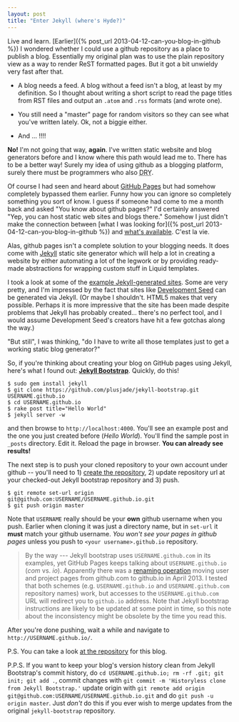```yaml
---
layout: post
title: "Enter Jekyll (where's Hyde?)"
---
```


Live and learn. [Earlier]({% post_url 2013-04-12-can-you-blog-in-github %})
I wondered whether I could use a github repository as a place to publish a blog. Essentially my original plan was to use the plain repository view as a way to render ReST formatted pages. But it got a bit unwieldy very fast after that.

* A blog needs a feed. A blog without a feed isn't a blog, at least by
  my definition. So I thought about writing a short script to read the
  page titles from RST files and output an `.atom` and `.rss` formats
  (and wrote one).

* You still need a "master" page for random visitors so they can see
  what you've written lately. Ok, not a biggie either.

* And ... !!!!

**No!** I'm not going that way, **again**. I've written static website
and blog generators before and I know where this path would lead me
to. There has to be a better way! Surely my idea of using github as a
blogging platform, surely there must be programmers who also <abbr
title="Don't Repeat Yourself">DRY</abbr>.

Of course I had seen and heard about
[GitHub Pages](http://pages.github.com/) but had somehow completely
bypassed them earlier. Funny how you can ignore so completely
something you sort of know. I guess if someone had come to me a month
back and asked "You know about github pages?" I'd certainly answered
"Yep, you can host static web sites and blogs there." Somehow I just
didn't make the connection between
[what I was looking for]({% post_url 2013-04-12-can-you-blog-in-github %}) and
[what's available](http://pages.github.com/). C'est la vie.

Alas, github pages isn't a complete solution to your blogging
needs. It does come with [Jekyll](http://jekyllrb.com/) static site
generator which will help a lot in creating a website by either
automating a lot of the legwork or by providing ready-made
abstractions for wrapping custom stuff in Liquid templates.

I took a look at some of the
[example Jekyll-generated sites](https://github.com/mojombo/jekyll/wiki/sites). Some
are very pretty, and I'm impressed by the fact that sites like
[Development Seed](http://developmentseed.org/) can be generated via
Jekyll. (Or maybe I shouldn't. HTML5 makes that very possible. Perhaps
it is more impressive that the site has been made despite problems
that Jekyll has probably created... there's no perfect tool, and I
would assume Development Seed's creators have hit a few gotchas along
the way.)

"But still", I was thinking, "do I have to write all those templates
just to get a working static blog generator?"

So, if you're thinking about creating your blog on GitHub pages using
Jekyll, here's what I found out:
**[Jekyll Bootstrap](http://jekyllbootstrap.com/)**. Quickly, do this!

```
$ sudo gem install jekyll
$ git clone https://github.com/plusjade/jekyll-bootstrap.git USERNAME.github.io
$ cd USERNAME.github.io
$ rake post title="Hello World"
$ jekyll server -w
```

and then browse to `http://localhost:4000`. You'll see an example post
and the one you just created before (*Hello World*). You'll find the
sample post in `_posts` directory. Edit it. Reload the page in
browser. **You can already see results!**

The next step is to push your cloned repository to your own account
under github -- you'll need to 1)
[create the repository](https://github.com/repositories/new), 2)
update repository url at your checked-out Jekyll bootstrap repository
and 3) push.

```
$ git remote set-url origin git@github.com:USERNAME/USERNAME.github.io.git
$ git push origin master
```

Note that `USERNAME` really should be your **own** github username
when you push. Earlier when cloning it was just a directory name, but
in `set-url` it **must** match your github username. *You won't see
your pages in github pages* unless you push to `<your
username>.github.io` repository.

> By the way --- Jekyll bootstrap uses `USERNAME.github.com` in its
> examples, yet GitHub Pages keeps talking about `USERNAME.github.io`
> (*com* vs. *io*). Apparently there was a
> [renaming operation](https://github.com/blog/1452-new-github-pages-domain-github-io)
> moving user and project pages from github.com to github.io in
> April 2013.  I tested that both schemes (e.g. `USERNAME.github.io`
> and `USERNAME.github.com` repository names) work, but accesses to
> the `USERNAME.github.com` URL will redirect you to `github.io`
> address.  Note that Jekyll bootstrap instructions are likely to be
> updated at some point in time, so this note about the inconsistency
> might be obsolete by the time you read this.

After you're done pushing, wait a while and navigate to
`http://USERNAME.github.io/`.

P.S. You can take a look [at the
repository](https://github.com/santtu/santtu.github.io/) for this blog.

P.P.S. If you want to keep your blog's version history clean from
Jekyll Bootstrap's commit history, do `cd USERNAME.github.io; rm -rf
.git; git init; git add .`, commit changes with `git commit -m
'Historyless clone from Jekyll Bootstrap.'` update origin with `git
remote add origin git@github.com:USERNAME/USERNAME.github.io.git` and
do `git push -u origin master`. Just *don't* do this if you ever wish
to merge updates from the original `jekyll-bootstrap` repository.